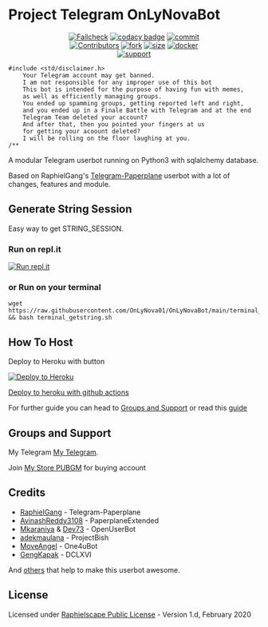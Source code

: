 # Project Telegram OnLyNovaBot

<p align="center">
    <a href="https://github.com/OnLyNova01/OnLyNovaBot/actions?query=workflow%3AFailCheck" > <img src="https://img.shields.io/github/workflow/status/OnLyNova01/OnLyNovaBot/FailCheck/main?style=for-the-badge&logo=github-actions&logoColor=white" alt="Failcheck" /></a>
    <a href="https://www.codacy.com/manual/OnLyNova01/OnLyNovaBot?utm_source=github.com&utm_medium=referral&utm_content=OnLyNova01/OnLyNovaBot&utm_campaign=Badge_Grade"><img src="https://img.shields.io/codacy/grade/c460544d68334a51b84c83ce8d3a1e98?style=for-the-badge&logo=codacy" alt="codacy badge" /></a>
    <a href="https://github.com/OnLyNova01/OnLyNovaBot/commits/main"><img src="https://img.shields.io/github/last-commit/OnLyNova01/OnLyNovaBot/main?style=for-the-badge&logo=github" alt="commit" /></a></br>
    <a href="https://github.com/OnLyNova01/OnLyNovaBot/graphs/contributors"><img src="https://img.shields.io/github/contributors-anon/OnLyNova01/OnLyNovaBot?style=for-the-badge&logo=github" alt="Contributors" /></a>
    <a href="https://github.com/OnLyNova01/OnLyNovaBot/network/members"><img src="https://img.shields.io/github/forks/OnLyNova01/OnLyNovaBot?label=Fork&style=for-the-badge&logo=github" alt="fork" /></a>
    <a href="https://github.com/OnLyNova01/OnLyNovaBot"><img src="https://img.shields.io/github/repo-size/OnLyNova01/OnLyNovaBot?style=for-the-badge&logo=github" alt="size" /></a>
    <a href="https://hub.docker.com/r/mrmiss/OnLyNovaBot"> <img src="https://img.shields.io/docker/image-size/mrmiss/OnLyNovaBot/latest?color=red&label=Docker%20Size&style=for-the-badge&logo=docker&logoColor=white" alt="docker" /></a></br>
    <a href="https://t.me/NewStoreNova"> <img src="https://img.shields.io/badge/telegram-Support_Group-blue?style=social&logo=telegram" alt="support" /></a>
</p>

```
#include <std/disclaimer.h>
    Your Telegram account may get banned.
    I am not responsible for any improper use of this bot
    This bot is intended for the purpose of having fun with memes,
    as well as efficiently managing groups.
    You ended up spamming groups, getting reported left and right,
    and you ended up in a Finale Battle with Telegram and at the end
    Telegram Team deleted your account?
    And after that, then you pointed your fingers at us
    for getting your acoount deleted?
    I will be rolling on the floor laughing at you.
/**
```

A modular Telegram userbot running on Python3 with sqlalchemy database.

Based on RaphielGang's [Telegram-Paperplane](https://github.com/RaphielGang/Telegram-Paperplane) userbot with a lot of changes, features and module.

## Generate String Session

Easy way to get STRING_SESSION.

### Run on repl.it

[![Run repl.it](https://img.shields.io/badge/run-string__session.py-blue?style=for-the-badge&logo=repl.it)](https://replit.com/@YtPrem7/OnLyNovaBOT)

### or Run on your terminal

```
wget https://raw.githubusercontent.com/OnLyNova01/OnLyNovaBot/main/terminal_getstring.sh && bash terminal_getstring.sh
```

## How To Host

Deploy to Heroku with button

<p><a href="https://heroku.com/deploy?template=https://github.com/OnLyNova01/OnLyNovaBot/tree/main"> <img src="https://www.herokucdn.com/deploy/button.svg" alt="Deploy to Heroku" target="_blank" /></a></p>

[Deploy to heroku with github actions](https://github.com/OnLyNova01/OnLyNovaBot/blob/main/helper.md)

For further guide you can head to [Groups and Support](https://github.com/OnLyNova01/OnLyNovaBot#Groups-and-support) or read this [guide](https://telegra.ph/Host-a-Telegram-Userbot-05-07)

## Groups and Support

My Telegram [My Telegram](https://t.me/OnLyNova).

Join [My Store PUBGM](https://t.me/NewStoreNovaa) for buying account

## Credits

* [RaphielGang](https://github.com/RaphielGang) - Telegram-Paperplane
* [AvinashReddy3108](https://github.com/AvinashReddy3108) - PaperplaneExtended
* [Mkaraniya](https://github.com/mkaraniya) & [Dev73](https://github.com/Devp73) - OpenUserBot
* [adekmaulana](https://github.com/adekmaulana) - ProjectBish
* [MoveAngel](https://github.com/MoveAngel) - One4uBot
* [GengKapak](https://github.com/GengKapak) - DCLXVI

And [others](https://github.com/OnLyNova01/OnLyNovaBot/graphs/contributors) that help to make this userbot awesome.

## License

Licensed under [Raphielscape Public License](https://github.com/OnLyNova01/OnLyNovaBot/blob/main/LICENSE) - Version 1.d, February 2020
